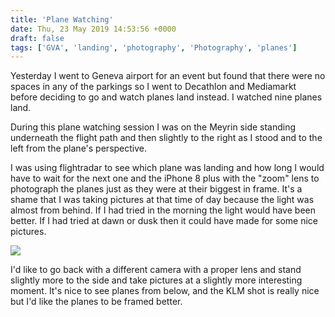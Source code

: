 ```yaml
---
title: 'Plane Watching'
date: Thu, 23 May 2019 14:53:56 +0000
draft: false
tags: ['GVA', 'landing', 'photography', 'Photography', 'planes']
---
```


Yesterday I went to Geneva airport for an event but found that there were no spaces in any of the parkings so I went to Decathlon and Mediamarkt before deciding to go and watch planes land instead. I watched nine planes land.

During this plane watching session I was on the Meyrin side standing underneath the flight path and then slightly to the right as I stood and to the left from the plane's perspective.

I was using flightradar to see which plane was landing and how long I would have to wait for the next one and the iPhone 8 plus with the "zoom" lens to photograph the planes just as they were at their biggest in frame. It's a shame that I was taking pictures at that time of day because the light was almost from behind. If I had tried in the morning the light would have been better. If I had tried at dawn or dusk then it could have made for some nice pictures.

![](https://www.main-vision.com/richard/blog/wp-content/uploads/2019/05/img_2694-1024x768.jpg)

I'd like to go back with a different camera with a proper lens and stand slightly more to the side and take pictures at a slightly more interesting moment. It's nice to see planes from below, and the KLM shot is really nice but I'd like the planes to be framed better.